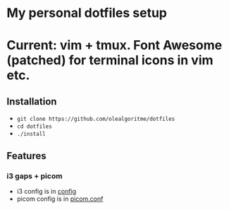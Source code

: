 # My personal dotfiles setup
# Current: vim + tmux. Font Awesome (patched) for terminal icons in vim etc.

## Installation

- `git clone https://github.com/olealgoritme/dotfiles`
- `cd dotfiles`
- `./install`

## Features

### i3 gaps + picom
- i3 config is in [config](https://github.com/olealgoritme/dotfiles/blob/master/i3/config)
- picom config is in [picom.conf](https://github.com/olealgoritme/dotfiles/blob/master/i3/picom.conf)

